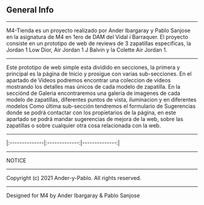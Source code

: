 ## General Info
***
M4-Tienda es un proyecto realizado por Ander Ibargaray y Pablo Sanjose en la asignatura de M4 en 1ero de DAM del Vidal i Barraquer. El proyecto consiste en un prototipo de web de reviews de 3 zapatillas especificas, la Jordan 1 Low Dior, Air Jordan 1 J Balvin y la Colette Air Jordan 1.
***
Este prototipo de web simple esta dividido en secciones, la primera y principal es la página de Inicio y prosigue con varias sub-secciones.
En el apartado de Videos podremos encontrar una coleccion de videos mostrando los detalles mas únicos de cada modelo de zapatilla.
En la secciónd de Galeria encontraremos una galería de imagenes de cada modelo de zapatillas, diferentes puntos de vista, iluminacion y en diferentes modelos
Como última sub-sección tendremos el formulario de Sugerencias donde se podrá contactar con los propietarios de la página, en este apartado se podrá mandar sugerencias de mejora de la web, sobre las zapatillas o sobre cualquier otra cosa relacionada con la web.
***
|:--------------|:-------------:|--------------:|
***
NOTICE
***
Copyright (c) 2021 Ander-y-Pablo. All rights reserved.
***
Designed for M4 by Ander Ibargaray & Pablo Sanjose

